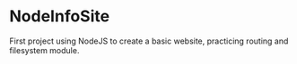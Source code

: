 # NodeInfoSite
First project using NodeJS to create a basic website, practicing routing and filesystem module.